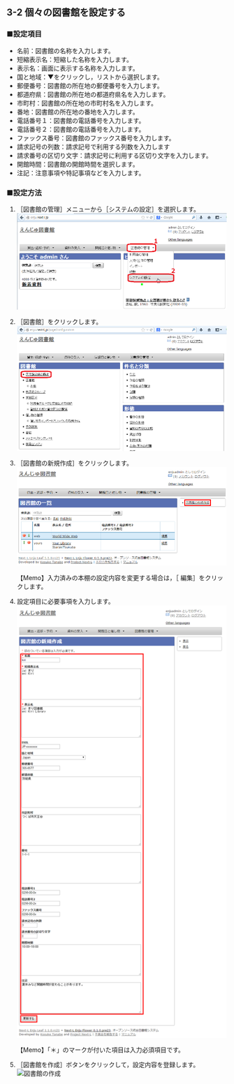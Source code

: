 <span/>3-2 個々の図書館を設定する
--------------------------

### ■設定項目
* 名前：図書館の名称を入力します。
* 短縮表示名：短縮した名称を入力します。
* 表示名：画面に表示する名称を入力します。
* 国と地域：▼をクリックし，リストから選択します。
* 郵便番号：図書館の所在地の郵便番号を入力します。
* 都道府県：図書館の所在地の都道府県名を入力します。
* 市町村：図書館の所在地の市町村名を入力します。
* 番地：図書館の所在地の番地を入力します。
* 電話番号１：図書館の電話番号を入力します。
* 電話番号２：図書館の電話番号を入力します。
* ファックス番号：図書館のファックス番号を入力します。
* 請求記号の列数：請求記号で利用する列数を入力します
* 請求番号の区切り文字：請求記号に利用する区切り文字を入力します。
* 開館時間：図書館の開館時間を選択します。
* 注記：注意事項や特記事項などを入力します。

### ■設定方法
1. ［図書館の管理］メニューから［システムの設定］を選択します。  
   ![「システムの設定」を選択](assets/images/image_system_setup.png)  
2. ［図書館］をクリックします。  
   ![「図書館全体の設定」を選択](assets/images/image_initial_014.png)  
3. ［図書館の新規作成］をクリックします。  
   ![図書館の新規作成](assets/images/image_initial_019.png)

   <div class="alert alert-info">
   【Memo】入力済みの本棚の設定内容を変更する場合は，［<i class="icon-pencil"> </i> 編集］をクリックします。
   </div>

4. 設定項目に必要事項を入力します。  
   ![設定項目の入力](assets/images/image_initial_020.png)

   <div class="alert alert-info">
   【Memo】「＊」のマークが付いた項目は入力必須項目です。
   </div>

5. ［図書館を作成］ボタンをクリックして，設定内容を登録します。  
   ![図書館の作成](assets/images/image_initial_021.png)

